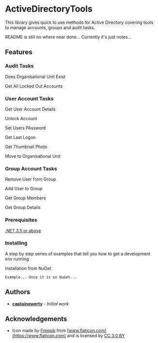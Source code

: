 # ActiveDirectoryTools

This library gives quick to use methods for Active Directory covering tools to manage accounts, groups and audit tasks.

README is still no where near done... Currently it's just notes...

## Features

### Audit Tasks

Does Organisational Unit Exist

Get All Locked Out Accounts

### User Account Tasks

Get User Account Details

Unlock Account

Set Users PAssword

Get Last Logon

Get Thumbnail Photo

Move to Organisational Unit

### Group Account Tasks

Remove User from Group

Add User to Group

Get Group Members

Get Group Details

### Prerequisites

[.NET 3.5 or above](https://www.microsoft.com/net/download/dotnet-framework-runtime)

### Installing

A step by step series of examples that tell you how to get a development env running

Installation from NuGet

```
Example... Once it is on NuGet...
```

## Authors

* **[captainqwerty](https://github.com/captainqwerty)** - *Initial work*

## Acknowledgements

* Icon made by [Freepik](https://www.freepik.com/) from [www.flaticon.com](https://www.flaticon.com) and is licensed by [CC 3.0 BY](http://creativecommons.org/licenses/by/3.0/)
